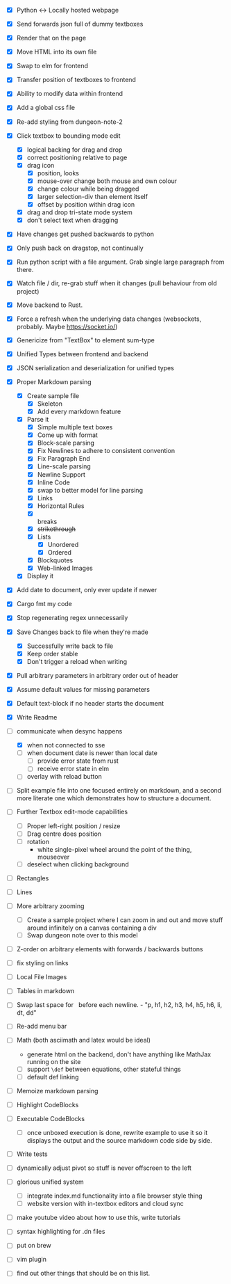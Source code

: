 - [x] Python <-> Locally hosted webpage
- [x] Send forwards json full of dummy textboxes
- [x] Render that on the page
- [x] Move HTML into its own file
- [x] Swap to elm for frontend
- [x] Transfer position of textboxes to frontend
- [x] Ability to modify data within frontend

- [x] Add a global css file
- [x] Re-add styling from dungeon-note-2

- [x] Click textbox to bounding mode edit
    - [x] logical backing for drag and drop
    - [x] correct positioning relative to page
    - [x] drag icon
        - [x] position, looks
        - [x] mouse-over change both mouse and own colour
        - [x] change colour while being dragged
        - [x] larger selection-div than element itself
        - [x] offset by position within drag icon
    - [x] drag and drop tri-state mode system
    - [x] don't select text when dragging

- [x] Have changes get pushed backwards to python
- [x] Only push back on dragstop, not continually 

- [x] Run python script with a file argument. Grab single large paragraph from there.
- [x] Watch file / dir, re-grab stuff when it changes (pull behaviour from old project)

- [x] Move backend to Rust.

- [x] Force a refresh when the underlying data changes (websockets, probably.
      Maybe https://socket.io/)

- [x] Genericize from "TextBox" to element sum-type
- [x] Unified Types between frontend and backend
- [x] JSON serialization and deserialization for unified types
- [x] Proper Markdown parsing
    - [x] Create sample file
        - [x] Skeleton 
        - [x] Add every markdown feature

    - [x] Parse it
        - [x] Simple multiple text boxes
        - [x] Come up with format
        - [x] Block-scale parsing
        - [x] Fix Newlines to adhere to consistent convention
        - [x] Fix Paragraph End
        - [x] Line-scale parsing
        - [x] Newline Support
        - [x] Inline Code
        - [x] swap to better model for line parsing
        - [x] Links
        - [x] Horizontal Rules
        - [x] <br> breaks
        - [x] ~~strikethrough~~
        - [x] Lists
            - [x] Unordered
            - [x] Ordered
        - [x] Blockquotes
        - [x] Web-linked Images

    - [x] Display it

- [x] Add date to document, only ever update if newer

- [x] Cargo fmt my code

- [x] Stop regenerating regex unnecessarily

- [x] Save Changes back to file when they're made
    - [x] Successfully write back to file
    - [x] Keep order stable
    - [x] Don't trigger a reload when writing

- [x] Pull arbitrary parameters in arbitrary order out of header
- [x] Assume default values for missing parameters
- [x] Default text-block if no header starts the document

- [x] Write Readme

- [ ] communicate when desync happens
    - [x] when not connected to sse
    - [ ] when document date is newer than local date
        - [ ] provide error state from rust
        - [ ] receive error state in elm
    - [ ] overlay with reload button

- [ ] Split example file into one focused entirely on markdown, and a second
      more literate one which demonstrates how to structure a document.

- [ ] Further Textbox edit-mode capabilities
    - [ ] Proper left-right position / resize
    - [ ] Drag centre does position
    - [ ] rotation
        - white single-pixel wheel around the point of the thing, mouseover
    - [ ] deselect when clicking background

- [ ] Rectangles

- [ ] Lines

- [ ] More arbitrary zooming
    - [ ] Create a sample project where I can zoom in and out and move stuff around infinitely on a canvas containing a div
    - [ ] Swap dungeon note over to this model

- [ ] Z-order on arbitrary elements with forwards / backwards buttons

- [ ] fix styling on links
- [ ] Local File Images
- [ ] Tables in markdown
- [ ] Swap last space for &nbsp; before each newline.
        - "p, h1, h2, h3, h4, h5, h6, li, dt, dd"

- [ ] Re-add menu bar
- [ ] Math (both asciimath and latex would be ideal)
    - generate html on the backend, don't have anything like MathJax
      running on the site
    - [ ] support `\def` between equations, other stateful things
    - [ ] default def linking
- [ ] Memoize markdown parsing
- [ ] Highlight CodeBlocks
- [ ] Executable CodeBlocks
    - [ ] once unboxed execution is done, rewrite example to use it so it
      displays the output and the source markdown code side by side.
- [ ] Write tests
- [ ] dynamically adjust pivot so stuff is never offscreen to the left
- [ ] glorious unified system
    - [ ] integrate index.md functionality into a file browser style thing
    - [ ] website version with in-textbox editors and cloud sync
- [ ] make youtube video about how to use this, write tutorials
- [ ] syntax highlighting for .dn files
- [ ] put on brew
- [ ] vim plugin
- [ ] find out other things that should be on this list.
